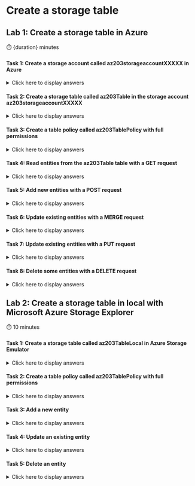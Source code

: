# Create a storage table

## Lab 1: Create a storage table in Azure

:stopwatch: {duration} minutes

#### Task 1: Create a storage account called az203storageaccountXXXXX in Azure

<details>
<summary>Click here to display answers</summary>

1. In [**Azure Portal**](https://portal.azure.com), in the **Favorites** menu, click **Create a resource**

1. In the **Azure Marketplace**, select **Storage**, then select **Storage account**

1. Next to **Subscription**, select a valid and active subscription

1. Next to **Resource group**, click **Create new**

1. In the popup, under **Name**, type *az203-rg*, then click **OK**

1. Next to **Storage account name**, type *az203storageaccountXXXXX* (replace XXXXX by a unique name)

1. Next to **Location**, select the location nearest to your location

1. Next to **Performance**, check **Standard**

1. Next to **Account kind**, select **StorageV2 (general purpose v2)**

1. Next to **Replication**, select **Read-access-geo-redundant storage (RA-GRS)**

1. Next to **Access tier (default)**, select **Hot**

1. Click **Review + create**

1. After completion of validation, click **Create**s

</details>


#### Task 2: Create a storage table called az203Table in the storage account az203storageaccountXXXXX

<details>
<summary>Click here to display answers</summary>

1. In [**Azure Portal**](https://portal.azure.com), in the **Favorites** menu, click **Storage accounts**

1. Click *az203storageaccountXXXXX* created in the previous task

1. In the **Storage account** blade, click **Tables** in the menu

1. In the **Tables** blade, click on the button **Table** in order to add a new storage table

1. In the **Add table** dialog, under **Name**, type *az203Table*

</details>

#### Task 3: Create a table policy called az203TablePolicy with full permissions

<details>
<summary>Click here to display answers</summary>

1. Next to the created table, click the **Ellipsis** button, then select **Access policy**

1. In the **Add policy** popup, under **Identifier**, type **az203TablePolicy**

1. Under **Permissions**, select all permissions

1. Click **OK**

1. In the **Access policy** blade, click **Save**

1. Close the **Access policy** blade

</details>

#### Task 4: Read entities from the az203Table table with a GET request

<details>
<summary>Click here to display answers</summary>

1. In **Azure**, copy the **URL** of the storage table

1. Go to **Shared access signature** and generate a **SAS token**

1. Append the **SAS token** after the copied **URL**

1. Open **Postman**

1. Paste the **URL** with **SAS token**

1. Change the method to **GET**

1. Click **SEND**

1. Check the **Response Body**

</details>

#### Task 5: Add new entities with a POST request

<details>
<summary>Click here to display answers</summary>

1. Open a new tab in Postman and duplicate the URL

1. Change the method to **POST**

1. Click **Body**, select **Raw** then selecy **JSON (application/json)**

1. In the JSON body, type the following:

    ```json
    {  
        "Address":"Mountain View",  
        "Age":23,  
        "AmountDue":987.45,  
        "CustomerCode@odata.type":"Edm.Guid",  
        "CustomerCode":"c9da6455-213d-42c9-9a79-3e9149a57833",  
        "CustomerSince@odata.type":"Edm.DateTime",  
        "CustomerSince":"2008-07-10T00:00:00",  
        "IsActive":true,  
        "NumberOfOrders@odata.type":"Edm.Int64",  
        "NumberOfOrders":"255",  
        "PartitionKey":"Blue",  
        "RowKey":"Alpha"  
    }  
    ```

1. Click **SEND**

1. Repeat the previous two steps to add the following entities:

    ```json
    {  
        "Address":"Mountain View",  
        "Age":24,  
        "AmountDue":654.23,  
        "CustomerCode@odata.type":"Edm.Guid",  
        "CustomerCode":"c9da6455-213d-42c9-9a79-3e9149a57833",  
        "CustomerSince@odata.type":"Edm.DateTime",  
        "CustomerSince":"2008-07-10T00:00:00",  
        "IsActive":true,  
        "NumberOfOrders@odata.type":"Edm.Int64",  
        "NumberOfOrders":"128",  
        "PartitionKey":"Blue",  
        "RowKey":"Beta"  
    }  
    ```

    ```json
    {  
        "Address":"Mountain View",  
        "Age":25,  
        "AmountDue":321.23,  
        "CustomerCode@odata.type":"Edm.Guid",  
        "CustomerCode":"c9da6455-213d-42c9-9a79-3e9149a57833",  
        "CustomerSince@odata.type":"Edm.DateTime",  
        "CustomerSince":"2008-07-10T00:00:00",  
        "IsActive":true,  
        "NumberOfOrders@odata.type":"Edm.Int64",  
        "NumberOfOrders":"64",  
        "PartitionKey":"Blue",  
        "RowKey":"Omega"  
    }  
    ```

    ```json
    {  
        "Address":"Mountain View",  
        "Age":23,  
        "AmountDue":789.23,  
        "CustomerCode@odata.type":"Edm.Guid",  
        "CustomerCode":"c9da6455-213d-42c9-9a79-3e9149a57833",  
        "CustomerSince@odata.type":"Edm.DateTime",  
        "CustomerSince":"2008-07-10T00:00:00",  
        "IsActive":true,  
        "NumberOfOrders@odata.type":"Edm.Int64",  
        "NumberOfOrders":"32",  
        "PartitionKey":"Green",  
        "RowKey":"Alpha"  
    }  
    ```

    ```json
    {  
        "Address":"Mountain View",  
        "Age":24,  
        "AmountDue":456.23,  
        "CustomerCode@odata.type":"Edm.Guid",  
        "CustomerCode":"c9da6455-213d-42c9-9a79-3e9149a57833",  
        "CustomerSince@odata.type":"Edm.DateTime",  
        "CustomerSince":"2008-07-10T00:00:00",  
        "IsActive":true,  
        "NumberOfOrders@odata.type":"Edm.Int64",  
        "NumberOfOrders":"16",  
        "PartitionKey":"Green",  
        "RowKey":"Beta"  
    }  
    ```

    ```json
    {  
        "Address":"Mountain View",  
        "Age":25,  
        "AmountDue":123.23,  
        "CustomerCode@odata.type":"Edm.Guid",  
        "CustomerCode":"c9da6455-213d-42c9-9a79-3e9149a57833",  
        "CustomerSince@odata.type":"Edm.DateTime",  
        "CustomerSince":"2008-07-10T00:00:00",  
        "IsActive":true,  
        "NumberOfOrders@odata.type":"Edm.Int64",  
        "NumberOfOrders":"8",  
        "PartitionKey":"Green",  
        "RowKey":"Omega"  
    }  
    ```

1. Run the request in the first tab, to check that the entities are in the table

</details>

#### Task 6: Update existing entities with a MERGE request

<details>
<summary>Click here to display answers</summary>

1. Add a new tab in **Postman**

1. Copy the same URL from previous tab

1. In the URL, replace *az203table* by c

1. Change the method to **MERGE**

1. Click **Body**, select **Raw** then selecy **JSON (application/json)**

1. In the JSON body, type the following:

    ```json
    {  
        "Address":"Paris",  
        "Age":24,  
        "AmountDue":654.23,  
        "CustomerCode@odata.type":"Edm.Guid",  
        "CustomerCode":"c9da6455-213d-42c9-9a79-3e9149a57833",  
        "CustomerSince@odata.type":"Edm.DateTime",  
        "CustomerSince":"2008-07-10T00:00:00",  
        "IsActive":true,  
        "NumberOfOrders@odata.type":"Edm.Int64",  
        "NumberOfOrders":"128",  
        "PartitionKey":"Blue",  
        "RowKey":"Beta"  
    }  
    ```

1. Click **SEND**

1. Run the request in the first tab, to check the merge operation

</details>

#### Task 7: Update existing entities with a PUT request

<details>
<summary>Click here to display answers</summary>

1. In the third tab, in the URL, replace *az203table(PartitionKey='Blue', RowKey='Beta')* by *az203table(PartitionKey='Green', RowKey='Alpha')*

1. Change the method to **PUT**

1. In the JSON body, type the following:

    ```json
    {  
        "Comments":"New field added thanks to an UPDATE (PUT) request",  
        "Address":"Mountain View",  
        "Age":23,  
        "AmountDue":789.23,  
        "CustomerCode@odata.type":"Edm.Guid",  
        "CustomerCode":"c9da6455-213d-42c9-9a79-3e9149a57833",  
        "CustomerSince@odata.type":"Edm.DateTime",  
        "CustomerSince":"2008-07-10T00:00:00",  
        "IsActive":true,  
        "NumberOfOrders@odata.type":"Edm.Int64",  
        "NumberOfOrders":"32",  
        "PartitionKey":"Green",  
        "RowKey":"Alpha"  
    }  
    ```

1. Click **SEND**

1. Run the request in the first tab, to check the update operation

</details>

#### Task 8: Delete some entities with a DELETE request

<details>
<summary>Click here to display answers</summary>

1. In the third tab, in the URL, replace *az203table(PartitionKey='Green', RowKey='Alpha')* by *az203table(PartitionKey='Blue', RowKey='Omega')*

1. Change the method to **DELETE**

1. Empty the **JSON Body**

1. In the **Request Headers**, disable the **Content-Type**

1. Add the header **Date**, and in the **value**, add a date in the **YYYY-MM-DD** format

1. Add the header **If-Match**, and add a wildcard charcater (*) in the **value**

1. Click **SEND**

1. Run the request in the first tab, to check the delete operation

</details>

## Lab 2: Create a storage table in local with Microsoft Azure Storage Explorer

:stopwatch: 10 minutes

#### Task 1: Create a storage table called az203TableLocal in Azure Storage Emulator

<details>
<summary>Click here to display answers</summary>

1. Start **Microsoft Azure Storage Emulator**

1. Start **Microsoft Azure Storage Explorer**

1. Expand **Local & Attached** > **Storage Accounts** > **Emulator - Default Ports (Key)**

1. Right-click **Tables** and select **Create Table**

1. Type *az203TableLocal*

</details>

#### Task 2: Create a table policy called az203TablePolicy with full permissions

<details>
<summary>Click here to display answers</summary>

1. Right click the created storage table and select **Manage Access Policies...**

1. Click **Add**

1. Check all permissions

1. Click **Save**

</details>

#### Task 3: Add a new entity

<details>
<summary>Click here to display answers</summary>

1. Click **Add**

1. In the **Microsoft Azure Storage Explorer - Add Entity** window, next to **PartitionKey**, under **Value** type *Blue*

1. Next to **RowKey**, under **Value** type *Alpha*

1. Click **Add Property**, under **Property Name**, type **Age**

1. Under **Type**, select **Int32**, and type 23

1. Click **Insert**

</details>

#### Task 4: Update an existing entity

<details>
<summary>Click here to display answers</summary>

1. Click **Edit**

1. Click **Add Property**, under **Property Name**, type **Comments**

1. Under **Type**, select **String**, and type *New field*

1. Click **Update**

</details>

#### Task 5: Delete an entity

<details>
<summary>Click here to display answers</summary>

1. Click **Delete** and confirm

</details>